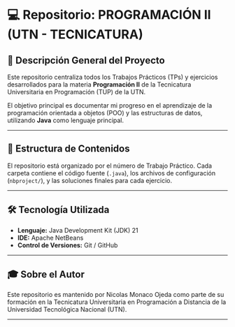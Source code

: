 # 💻 Repositorio: PROGRAMACIÓN II (UTN - TECNICATURA)

## 🌟 Descripción General del Proyecto

Este repositorio centraliza todos los Trabajos Prácticos (TPs) y ejercicios desarrollados para la materia **Programación II** de la Tecnicatura Universitaria en Programación (TUP) de la UTN.

El objetivo principal es documentar mi progreso en el aprendizaje de la programación orientada a objetos (POO) y las estructuras de datos, utilizando **Java** como lenguaje principal.

---

## 🎯 Estructura de Contenidos

El repositorio está organizado por el número de Trabajo Práctico. Cada carpeta contiene el código fuente (`.java`), los archivos de configuración (`nbproject/`), y las soluciones finales para cada ejercicio.

---

## 🛠 Tecnología Utilizada

* **Lenguaje:** Java Development Kit (JDK) 21
* **IDE:** Apache NetBeans
* **Control de Versiones:** Git / GitHub

---

## 🎓 Sobre el Autor

Este repositorio es mantenido por Nicolas Monaco Ojeda como parte de su formación en la Tecnicatura Universitaria en Programación a Distancia de la Universidad Tecnológica Nacional (UTN).

---
